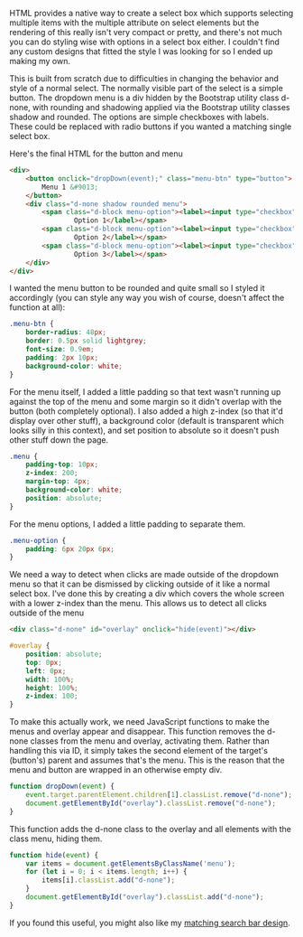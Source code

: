 HTML provides a native way to create a select box which supports selecting multiple items with the multiple attribute on select elements but the rendering of this really isn't very compact or pretty, and there's not much you can do styling wise with options in a select box either. I couldn't find any custom designs that fitted the style I was looking for so I ended up making my own.

This is built from scratch due to difficulties in changing the behavior and style of a normal select. The normally visible part of the select is a simple button. The dropdown menu is a div hidden by the Bootstrap utility class d-none, with rounding and shadowing applied via the Bootstrap utility classes shadow and rounded. The options are simple checkboxes with labels. These could be replaced with radio buttons if you wanted a matching single select box.

Here's the final HTML for the button and menu
```html
<div>
    <button onclick="dropDown(event);" class="menu-btn" type="button">
        Menu 1 &#9013;
    </button>
    <div class="d-none shadow rounded menu">
        <span class="d-block menu-option"><label><input type="checkbox">&nbsp;
                Option 1</label></span>
        <span class="d-block menu-option"><label><input type="checkbox">&nbsp;
                Option 2</label></span>
        <span class="d-block menu-option"><label><input type="checkbox">&nbsp;
                Option 3</label></span>
    </div>
</div>
```

I wanted the menu button to be rounded and quite small so I styled it accordingly (you can style any way you wish of course, doesn't affect the function at all):
```css
.menu-btn {
    border-radius: 48px;
    border: 0.5px solid lightgrey;
    font-size: 0.9em;
    padding: 2px 10px;
    background-color: white;
}
```

For the menu itself, I added a little padding so that text wasn't running up against the top of the menu and some margin so it didn't overlap with the button (both completely optional). I also added a high z-index (so that it'd display over other stuff), a background color (default is transparent which looks silly in this context), and set position to absolute so it doesn't push other stuff down the page.
```css
.menu {
    padding-top: 10px;
    z-index: 200;
    margin-top: 4px;
    background-color: white;
    position: absolute;
}
```

For the menu options, I added a little padding to separate them.
```css
.menu-option {
    padding: 6px 20px 6px;
}
```

We need a way to detect when clicks are made outside of the dropdown menu so that it can be dismissed by clicking outside of it like a normal select box. I've done this by creating a div which covers the whole screen with a lower z-index than the menu. This allows us to detect all clicks outside of the menu
```html
<div class="d-none" id="overlay" onclick="hide(event)"></div>
```
```css
#overlay {
    position: absolute;
    top: 0px;
    left: 0px;
    width: 100%;
    height: 100%;
    z-index: 100;
}
```
To make this actually work, we need JavaScript functions to make the menus and overlay appear and disappear.
This function removes the d-none classes from the menu and overlay, activating them. Rather than handling this via ID, it simply takes the second element of the target's (button's) parent and assumes that's the menu. This is the reason that the menu and button are wrapped in an otherwise empty div.
```javascript
function dropDown(event) {
    event.target.parentElement.children[1].classList.remove("d-none");
    document.getElementById("overlay").classList.remove("d-none");
}
```

This function adds the d-none class to the overlay and all elements with the class menu, hiding them.
```javascript
function hide(event) {
    var items = document.getElementsByClassName('menu');
    for (let i = 0; i < items.length; i++) {
        items[i].classList.add("d-none");
    }
    document.getElementById("overlay").classList.add("d-none");
}
```

If you found this useful, you might also like my <a href="https://dev.to/ara225/simple-search-bar-design-286a">matching search bar design</a>.
